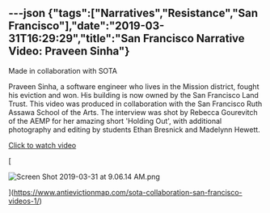 ---json
{"tags":["Narratives","Resistance","San Francisco"],"date":"2019-03-31T16:29:29","title":"San Francisco Narrative Video: Praveen Sinha"}
---

Made in collaboration with SOTA

Praveen Sinha, a software engineer who lives in the Mission district, fought his eviction and won. His building is now owned by the San Francisco Land Trust. This video was produced in collaboration with the San Francisco Ruth Assawa School of the Arts. The interview was shot by Rebecca Gourevitch of the AEMP for her amazing short 'Holding Out', with additional photography and editing by students Ethan Bresnick and Madelynn Hewett.

[Click to watch video](https://www.antievictionmap.com/sota-collaboration-san-francisco-videos-1/)

[

![Screen Shot 2019-03-31 at 9.06.14 AM.png](/assets/uploads/Screen+Shot+2019-03-31+at+9.06.14+AM.png)

](https://www.antievictionmap.com/sota-collaboration-san-francisco-videos-1/)